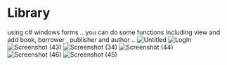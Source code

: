 # Library
using c# windows forms .. 
you can do some functions including view and add book, borrower , publisher and author ..
![Untitled](https://user-images.githubusercontent.com/79763625/186975425-bf615725-b610-4e41-a5d4-6cec5c1c7a27.png)
![LogIn](https://user-images.githubusercontent.com/79763625/186975451-b98d8cb3-2444-479d-b2bd-46a19496d053.png)
![Screenshot (43)](https://user-images.githubusercontent.com/79763625/186975547-47a76ce6-5dbb-4279-876e-25b5a439e112.png)
![Screenshot (34)](https://user-images.githubusercontent.com/79763625/186975578-b3a4f354-39c9-459b-a283-8341fdaebb22.png)
![Screenshot (44)](https://user-images.githubusercontent.com/79763625/186975660-320187dd-711e-493d-bb31-c933a321a69f.png)
![Screenshot (46)](https://user-images.githubusercontent.com/79763625/186975706-c74824d6-7309-4a2b-87f2-43e717115fc9.png)
![Screenshot (45)](https://user-images.githubusercontent.com/79763625/186975823-54b85b19-ee1a-41ae-a40b-be33a39d68aa.png)
